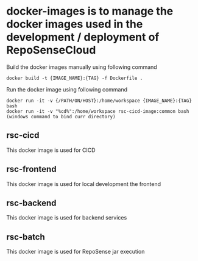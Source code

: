 # docker-images is to manage the docker images used in the development / deployment of RepoSenseCloud

Build the docker images manually using following command
```
docker build -t {IMAGE_NAME}:{TAG} -f Dockerfile .
```
Run the docker image using following command
```
docker run -it -v {/PATH/ON/HOST}:/home/workspace {IMAGE_NAME}:{TAG} bash
docker run -it -v "%cd%":/home/workspace rsc-cicd-image:common bash (windows command to bind curr directory)
```

## rsc-cicd
This docker image is used for CICD

## rsc-frontend
This docker image is used for local development the frontend

## rsc-backend
This docker image is used for backend services

## rsc-batch
This docker image is used for RepoSense jar execution
